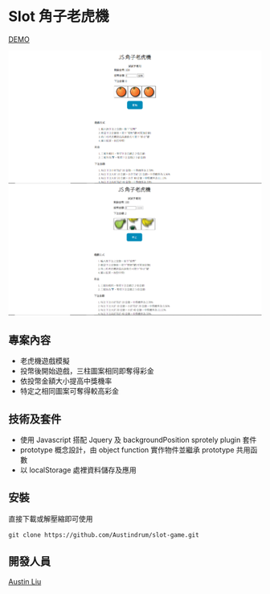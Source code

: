 # Slot 角子老虎機

[DEMO](https://austindrum.github.io/slot-game/)

![image](https://github.com/Austindrum/slot-game/blob/master/image1.png)
![image](https://github.com/Austindrum/slot-game/blob/master/image2.png)

## 專案內容
- 老虎機遊戲模擬
- 投幣後開始遊戲，三柱圖案相同即奪得彩金
- 依投幣金額大小提高中獎機率
- 特定之相同圖案可奪得較高彩金

## 技術及套件
- 使用 Javascript 搭配 Jquery 及 backgroundPosition sprotely plugin 套件
- prototype 概念設計，由 object function 實作物件並繼承 prototype 共用函數
- 以 localStorage 處裡資料儲存及應用

## 安裝
直接下載或解壓縮即可使用
```
git clone https://github.com/Austindrum/slot-game.git
```
## 開發人員
[Austin Liu](https://github.com/Austindrum)
